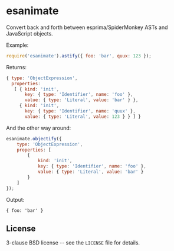 esanimate
=========

Convert back and forth between esprima/SpiderMonkey ASTs and JavaScript objects.

Example:

```js
require('esanimate').astify({ foo: 'bar', quux: 123 });
```

Returns:

```javascript
{ type: 'ObjectExpression',
  properties:
   [ { kind: 'init',
       key: { type: 'Identifier', name: 'foo' },
       value: { type: 'Literal', value: 'bar' } },
     { kind: 'init',
       key: { type: 'Identifier', name: 'quux' },
       value: { type: 'Literal', value: 123 } } ] }
```

And the other way around:

```javascript
esanimate.objectify({
    type: 'ObjectExpression',
    properties: [
        {
            kind: 'init',
            key: { type: 'Identifier', name: 'foo' },
            value: { type: 'Literal', value: 'bar' }
        }
    ]
});
```

Output:
```
{ foo: 'bar' }
```

License
-------

3-clause BSD license -- see the `LICENSE` file for details.
